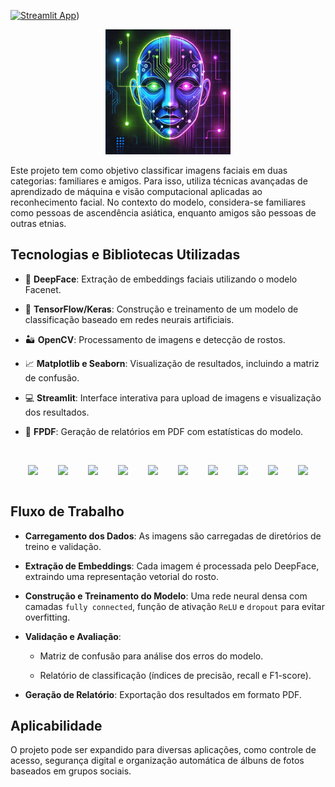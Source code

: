 [![Streamlit App](https://static.streamlit.io/badges/streamlit_badge_black_white.svg)](https://modelodeepfacetic.streamlit.app))

<div align="center">
  <img src="logo.jpeg" width="200" />
</div>

Este projeto tem como objetivo classificar imagens faciais em duas categorias: familiares e amigos. Para isso, utiliza técnicas avançadas de aprendizado de máquina e visão computacional aplicadas ao reconhecimento facial. No contexto do modelo, considera-se familiares como pessoas de ascendência asiática, enquanto amigos são pessoas de outras etnias.

## Tecnologias e Bibliotecas Utilizadas

- 🤖 **DeepFace**: Extração de embeddings faciais utilizando o modelo Facenet.

- 🦾 **TensorFlow/Keras**: Construção e treinamento de um modelo de classificação baseado em redes neurais artificiais.

- 🏜️ **OpenCV**: Processamento de imagens e detecção de rostos.

- 📈 **Matplotlib e Seaborn**: Visualização de resultados, incluindo a matriz de confusão.

- 💻 **Streamlit**: Interface interativa para upload de imagens e visualização dos resultados.

- 📃 **FPDF**: Geração de relatórios em PDF com estatísticas do modelo.
<br>
<div align="center"">
        <img src="https://cdn.jsdelivr.net/gh/devicons/devicon@latest/icons/numpy/numpy-original.svg" width="9%" style="margin: 14px;"/> 
        <img src="https://cdn.jsdelivr.net/gh/devicons/devicon@latest/icons/anaconda/anaconda-original.svg" width="9%" style="margin: 14px;"/> 
        <img src="https://cdn.jsdelivr.net/gh/devicons/devicon@latest/icons/opencv/opencv-original-wordmark.svg" width="9%" style="margin: 14px;"/> 
        <img src="https://cdn.jsdelivr.net/gh/devicons/devicon@latest/icons/pandas/pandas-original-wordmark.svg" width="9%" style="margin: 14px;"/> 
        <img src="https://cdn.jsdelivr.net/gh/devicons/devicon@latest/icons/python/python-original.svg" width="9%" style="margin: 14px;"/> 
        <img src="https://cdn.jsdelivr.net/gh/devicons/devicon@latest/icons/streamlit/streamlit-original.svg"  width="9%" style="margin: 14px;"/> 
        <img src="https://cdn.jsdelivr.net/gh/devicons/devicon@latest/icons/tensorflow/tensorflow-original.svg" width="9%" style="margin: 14px;"/> 
        <img src="https://icon.icepanel.io/Technology/svg/Matplotlib.svg" width="9%" style="margin: 14px;"/> 
        <img src="https://icon.icepanel.io/Technology/svg/Keras.svg" width="9%" style="margin: 14px;"/>    
        <img src="https://icon.icepanel.io/Technology/svg/scikit-learn.svg" width="9%" style="margin: 14px;"/> 
</div>   

## Fluxo de Trabalho

- **Carregamento dos Dados**: As imagens são carregadas de diretórios de treino e validação.

- **Extração de Embeddings**: Cada imagem é processada pelo DeepFace, extraindo uma representação vetorial do rosto.

- **Construção e Treinamento do Modelo**: Uma rede neural densa com camadas `fully connected`, função de ativação `ReLU` e `dropout` para evitar overfitting.

- **Validação e Avaliação**:

    * Matriz de confusão para análise dos erros do modelo.

    * Relatório de classificação (índices de precisão, recall e F1-score).

- **Geração de Relatório**: Exportação dos resultados em formato PDF.

## Aplicabilidade

O projeto pode ser expandido para diversas aplicações, como controle de acesso, segurança digital e organização automática de álbuns de fotos baseados em grupos sociais.
    
